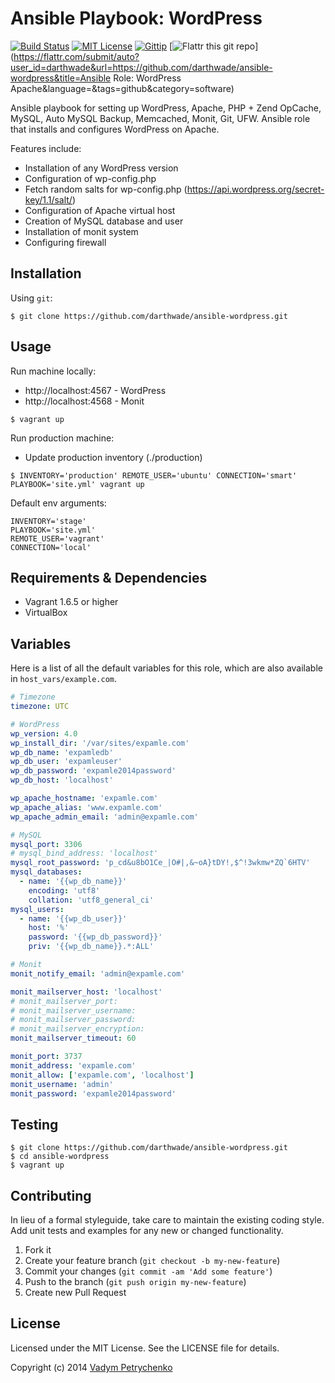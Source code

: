 # Ansible Playbook: WordPress
[![Build Status](https://travis-ci.org/darthwade/ansible-wordpress.png)](https://travis-ci.org/darthwade/ansible-wordpress)
[![MIT License](http://img.shields.io/badge/license-MIT-003399.svg)](http://opensource.org/licenses/MIT)
[![Gittip](http://img.shields.io/gittip/darthwade.svg)](https://www.gittip.com/darthwade/)
[![Flattr this git repo](http://api.flattr.com/button/flattr-badge-large.png)](https://flattr.com/submit/auto?user_id=darthwade&url=https://github.com/darthwade/ansible-wordpress&title=Ansible Role: WordPress Apache&language=&tags=github&category=software) 

Ansible playbook for setting up WordPress, Apache, PHP + Zend OpCache, MySQL, Auto MySQL Backup, Memcached, Monit, Git, UFW.
Ansible role that installs and configures WordPress on Apache.

Features include:
- Installation of any WordPress version
- Configuration of wp-config.php
- Fetch random salts for wp-config.php (https://api.wordpress.org/secret-key/1.1/salt/)
- Configuration of Apache virtual host
- Creation of MySQL database and user
- Installation of monit system
- Configuring firewall

## Installation

Using `git`:
```shell 
$ git clone https://github.com/darthwade/ansible-wordpress.git
```

## Usage

Run machine locally:
  - http://localhost:4567 - WordPress
  - http://localhost:4568 - Monit
```shell 
$ vagrant up
```

Run production machine:
  - Update production inventory (./production)
```shell 
$ INVENTORY='production' REMOTE_USER='ubuntu' CONNECTION='smart' PLAYBOOK='site.yml' vagrant up
```

Default env arguments:
```shell
INVENTORY='stage'
PLAYBOOK='site.yml'
REMOTE_USER='vagrant'
CONNECTION='local'
```

## Requirements & Dependencies
- Vagrant 1.6.5 or higher
- VirtualBox

## Variables
Here is a list of all the default variables for this role, which are also available in `host_vars/example.com`.

```yaml 
# Timezone
timezone: UTC

# WordPress
wp_version: 4.0
wp_install_dir: '/var/sites/expamle.com'
wp_db_name: 'expamledb'
wp_db_user: 'expamleuser'
wp_db_password: 'expamle2014password'
wp_db_host: 'localhost'

wp_apache_hostname: 'expamle.com'
wp_apache_alias: 'www.expamle.com'
wp_apache_admin_email: 'admin@expamle.com'

# MySQL
mysql_port: 3306
# mysql_bind_address: 'localhost'
mysql_root_password: 'p_cd&u8bO1Ce_|O#|,&~oA}tDY!,$^!3wkmw*ZQ`6HTV'
mysql_databases:
  - name: '{{wp_db_name}}'
    encoding: 'utf8'
    collation: 'utf8_general_ci'
mysql_users:
  - name: '{{wp_db_user}}'
    host: '%'
    password: '{{wp_db_password}}'
    priv: '{{wp_db_name}}.*:ALL'

# Monit
monit_notify_email: 'admin@expamle.com'

monit_mailserver_host: 'localhost'
# monit_mailserver_port:
# monit_mailserver_username:
# monit_mailserver_password:
# monit_mailserver_encryption:
monit_mailserver_timeout: 60

monit_port: 3737
monit_address: 'expamle.com'
monit_allow: ['expamle.com', 'localhost']
monit_username: 'admin'
monit_password: 'expamle2014password'
```

## Testing
```shell 
$ git clone https://github.com/darthwade/ansible-wordpress.git
$ cd ansible-wordpress
$ vagrant up
```

## Contributing
In lieu of a formal styleguide, take care to maintain the existing coding style. Add unit tests and examples for any new or changed functionality.

1. Fork it
2. Create your feature branch (`git checkout -b my-new-feature`)
3. Commit your changes (`git commit -am 'Add some feature'`)
4. Push to the branch (`git push origin my-new-feature`)
5. Create new Pull Request

## License

Licensed under the MIT License. See the LICENSE file for details.

Copyright (c) 2014 [Vadym Petrychenko](http://petrychenko.com/)